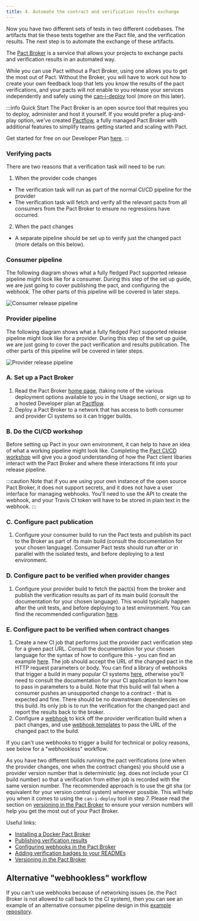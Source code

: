 ```yaml
---
title: 4. Automate the contract and verification results exchange
---
```


Now you have two different sets of tests in two different codebases. The artifacts that tie these tests together are the Pact file, and the verification results. The next step is to automate the exchange of these artifacts.

The [Pact Broker](/pact_broker) is a service that allows your projects to exchange pacts and verification results in an automated way.

While you can use Pact without a Pact Broker, using one allows you to get the most out of Pact. Without the Broker, you will have to work out how to create your own feedback loop that lets you know the results of the pact verifications, and your pacts will not enable to you release your services independently and safely using the [can-i-deploy](/pact_broker/can_i_deploy) tool \(more on this later\).

:::info Quick Start
The Pact Broker is an open source tool that requires you to deploy, administer and host it yourself. If you would prefer a plug-and-play option, we've created [Pactflow](https://pactflow.io/?utm_source=ossdocs&utm_campaign=effective_pact_setup), a fully managed Pact Broker with additional features to simplify teams getting started and scaling with Pact.

Get started for free on our Developer Plan [here](https://pactflow.io/pricing/?utm_source=ossdocs&utm_campaign=effective_pact_setup_dev_plan).
:::

### Verifying pacts

There are two reasons that a verification task will need to be run: 

1. When the provider code changes
  * The verification task will run as part of the normal CI/CD pipeline for the provider
  * The verification task will fetch and verify all the relevant pacts from all consumers from the Pact Broker to ensure no regressions have occurred.
2. When the pact changes
  * A separate pipeline should be set up to verify just the changed pact (more details on this below).

### Consumer pipeline

The following diagram shows what a fully fledged Pact supported release pipeline might look like for a consumer. During this step of the set up guide, we are just going to cover publishing the pact, and configuring the webhook. The other parts of this pipeline will be covered in later steps.

![Consumer release pipeline](/img/advanced-pact-workshop-diagrams-consumer-pipeline.png)

### Provider pipeline

The following diagram shows what a fully fledged Pact supported release pipeline might look like for a provider. During this step of the set up guide, we are just going to cover the pact verification and results publication. The other parts of this pipeline will be covered in later steps.

![Provider release pipeline](/img/advanced-pact-workshop-diagrams-provider-pipeline.png)

### A. Set up a Pact Broker

1. Read the Pact Broker [home page](/pact_broker), \(taking note of the various deployment options available to you in the Usage section\), or sign up to a hosted Developer plan at [Pactflow](https://pactflow.io/pricing/?utm_source=ossdocs&utm_campaign=effective_pact_setup_step_1).
2. Deploy a Pact Broker to a network that has access to both consumer and provider CI systems so it can trigger builds.

### B. Do the CI/CD workshop

Before setting up Pact in your own environment, it can help to have an idea of what a working pipeline might look like. Completing the [Pact CI/CD workshop](https://docs.pactflow.io/docs/workshops/ci-cd/) will give you a good understanding of how the Pact client libaries interact with the Pact Broker and where these interactions fit into your release pipeline.

:::caution
Note that if you are using your own instance of the open source Pact Broker, it does not support secrets, and it does not have a user interface for managing webhooks. You'll need to use the API to create the webhook, and your Travis CI token will have to be stored in plain text in the webhook.
:::

### C. Configure pact publication

1. Configure your consumer build to run the Pact tests and publish its pact to the Broker as part of its main build \(consult the documentation for your chosen language\). Consumer Pact tests should run after or in parallel with the isolated tests, and before deploying to a test environment.

### D. Configure pact to be verified when provider changes

1. Configure your provider build to fetch the pact(s) from the broker and publish the verification results as part of its main build \(consult the documentation for your chosen language\). This would typically happen after the unit tests, and before deploying to a test environment. You can find the recommended configuration [here](/provider/recommended_configuration#verification-triggered-by-provider-change).

### E. Configure pact to be verified when contract changes

1. Create a new CI job that performs just the provider pact verification step for a given pact URL. Consult the documentation for your chosen language for the syntax of how to configure this - you can find an example [here](/provider/recommended_configuration#verification-triggered-by-pact-change). The job should accept the URL of the changed pact in the HTTP request parameters or body. You can find a library of webhooks that trigger a build in many popular CI systems [here](/pact_broker/webhooks/template_library/), otherwise you'll need to consult the documentation for your CI application to learn how to pass in parameters to a build. Note that this build will fail when a consumer pushes an unsupported change to a contract - that is expected and fine. There should be no downstream dependencies on this build. Its only job is to run the verification for the changed pact and report the results back to the broker. 
2. Configure a [webhook](/pact_broker/webhooks) to kick off the provider verification build when a pact changes, and use [webhook templates](/pact_broker/advanced_topics/api_docs/webhooks#dynamic-variable-substitution) to pass the URL of the changed pact to the build.

If you can't use webhooks to trigger a build for technical or policy reasons, see below for a "webhookless" workflow.

As you have two different builds running the pact verifications \(one when the provider changes, one when the contract changes\) you should use a provider version number that is deterministic \(eg. does not include your CI build number\) so that a verification from either job is recorded with the same version number. The recommended approach is to use the git sha \(or equivalent for your version control system\) wherever possible. This will help you when it comes to using the `can-i-deploy` tool in step 7. Please read the section on [versioning in the Pact Broker](/getting_started/versioning_in_the_pact_broker) to ensure your version numbers will help you get the most out of your Pact Broker.

Useful links:

* [Installing a Docker Pact Broker](/pact-broker)
* [Publishing verification results](/pact_broker/advanced_topics/provider_verification_results)
* [Configuring webhooks in the Pact Broker](/pact_broker/webhooks)
* [Adding verification badges to your READMEs](/pact_broker/advanced_topics/provider_verification_badges)
* [Versioning in the Pact Broker](/getting_started/versioning_in_the_pact_broker)

## Alternative "webhookless" workflow

If you can't use webhooks because of networking issues (ie. the Pact Broker is not allowed to call back to the CI system), then you can see an example of an alternative consumer pipeline design in this [example repository](https://github.com/pactflow/example-consumer-webhookless).
